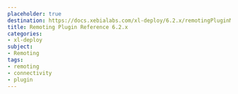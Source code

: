 ```yaml
---
placeholder: true
destination: https://docs.xebialabs.com/xl-deploy/6.2.x/remotingPluginManual.html
title: Remoting Plugin Reference 6.2.x
categories:
- xl-deploy
subject:
- Remoting
tags:
- remoting
- connectivity
- plugin
---
```

